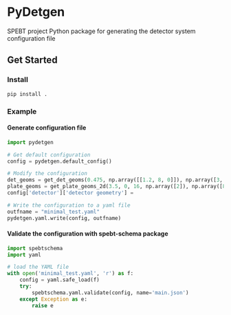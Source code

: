 # PyDetgen

SPEBT project Python package for generating the detector system configuration file 

## Get Started

### Install

```shell
pip install .
```
### Example

#### Generate configuration file

```python
import pydetgen

# Get default configuration
config = pydetgen.default_config()

# Modify the configuration
det_geoms = get_det_geoms(0.475, np.array([[1.2, 8, 0]]), np.array([3, 2, 1]))
plate_geoms = get_plate_geoms_2d(3.5, 0, 16, np.array([2]), np.array([8]), 0, 1, 1)
config['detector']['detector geometry'] = 

# Write the configuration to a yaml file
outfname = "minimal_test.yaml"
pydetgen.yaml.write(config, outfname)
```

#### Validate the configuration with spebt-schema package

```python
import spebtschema
import yaml

# load the YAML file
with open('minimal_test.yaml', 'r') as f:
    config = yaml.safe_load(f)
    try:
        spebtschema.yaml.validate(config, name='main.json')
    except Exception as e:
        raise e
```